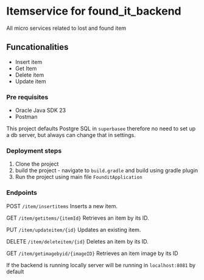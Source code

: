 # Itemservice for found_it_backend

All micro services related to lost and found item

## Funcationalities
- Insert item
- Get Item
- Delete item
- Update item

### Pre requisites

- Oracle Java SDK 23
- Postman

This project defaults Postgre SQL in `superbasee` therefore no need to set up a db server, but always can change that in settings.

### Deployment steps

1. Clone the project
2. build the project - navigate to `build.gradle` and build using gradle plugin
3. Run the project using main file `FounditApplication`

### Endpoints

POST `/item/insertitems`
Inserts a new item.

GET `/item/getitems/{itemId}`
Retrieves an item by its ID.

PUT `/item/updateitem/{id}`
Updates an existing item.

DELETE `/item/deleteitem/{id}`
Deletes an item by its ID.

GET `/item/getimagebyid/{imageID}`
Retrieves an item image by its ID

If the backend is running locally server will be running in `localhost:8081` by default
